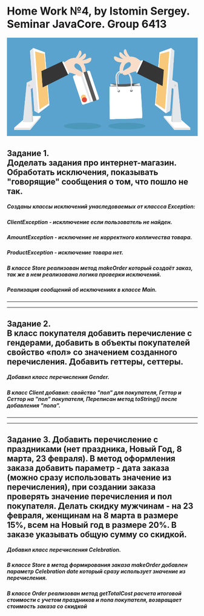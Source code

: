 # Home Work №4, by Istomin Sergey. Seminar JavaCore. Group 6413
![JavaCore Home Work# 4. Internet Store.](https://github.com/Sistomin/JavaCoreHW4-InternetStore/blob/main/Image.PNG)

Задание 1.  
Доделать задания про интернет-магазин. Обработать исключения, показывать "говорящие" сообщения о том, что пошло не так.  
-------------------------------------------------------

##### Созданы классы исключений унаследоваемых от классса Exception:  
##### ClientException - искллючение если пользователь не найден.  
##### AmountException - исключение не корректного колличества товара.  
##### ProductException - исключение товара нет. 
##### В классе Store реализован метод makeOrder который создаёт заказ, так же в нем реализована логика проверки исключений.
##### Реализация сообщений об исключениях в классе Main.  
----------------------------------------------
-------------------------------------------------  
Задание 2.  
В класс покупателя добавить перечисление с гендерами, добавить в объекты покупателей свойство «пол» со значением созданного перечисления. Добавить геттеры, сеттеры.
----------------------------------------------------------------------

##### Добавил класс перечисления Gender.
##### В класс Client добавил: свойство "пол" для покупателя, Геттор и Сеттор на "пол" покупателя, Переписан метод toString() после добавления "пола".
-------------------------------------------
------------------------------------------
Задание 3. 
Добавить перечисление с праздниками (нет праздника, Новый Год, 8 марта, 23 февраля). 
В метод оформления заказа добавить параметр - дата заказа (можно сразу использовать значение из перечисления), 
при создании заказа проверять значение перечисления и пол покупателя. Делать скидку мужчинам - на 23 февраля, женщинам на 8 марта в размере 15%, 
всем на Новый год в размере 20%. В заказе указывать общую сумму со скидкой.
----------------------------------------
##### Добавил класс перечисления Celebration.
##### В классе Store в метод формирования заказа makeOrder добавлен параметр Celebration date который сразу использует значение из перечисления. 
##### В классе Order реализован метод getTotalCost расчета итоговой стоимости с учетом праздников и пола покупателя, возвращает стоимость заказа со скидкой


